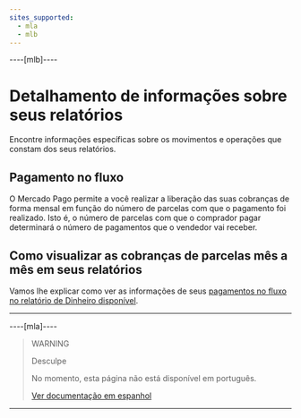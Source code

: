 ```yaml
---
sites_supported:
  - mla
  - mlb
---
```


----[mlb]---- 

# Detalhamento de informações sobre seus relatórios

Encontre informações específicas sobre os movimentos e operações que constam dos seus relatórios.

## Pagamento no fluxo

O Mercado Pago permite a você realizar a liberação das suas cobranças de forma mensal em função do número de parcelas com que o pagamento foi realizado. Isto é, o número de parcelas com que o comprador pagar determinará o número de pagamentos que o vendedor vai receber.

## Como visualizar as cobranças de parcelas mês a mês em seus relatórios

Vamos lhe explicar como ver as informações de seus [pagamentos no fluxo
 no relatório de Dinheiro disponível](https://www.mercadopago.com.br/developers/pt/guides/reports/extra/pnf-bank).

------------

----[mla]---- 

> WARNING
>
> Desculpe
>
> No momento, esta página não está disponível em português.
>
> [Ver documentação em espanhol](https://www.mercadopago.com.ar/developers/es/guides/reports/extra/reports-information-details/)

------------
